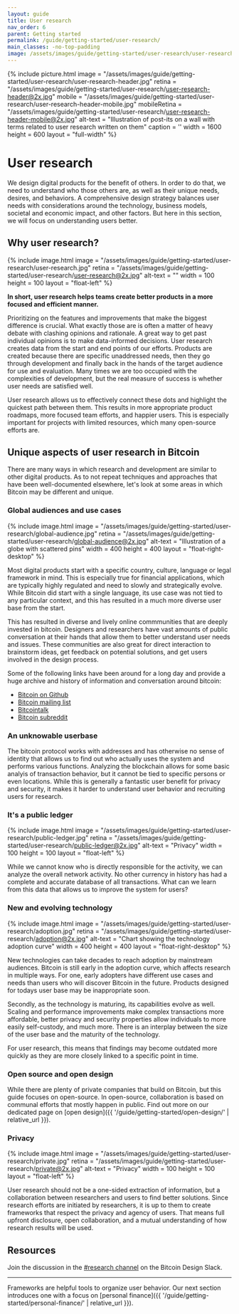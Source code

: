 ```yaml
---
layout: guide
title: User research
nav_order: 6
parent: Getting started
permalink: /guide/getting-started/user-research/
main_classes: -no-top-padding
image: /assets/images/guide/getting-started/user-research/user-research-preview.jpg
---
```


<!--

Editor's notes

Goal of this page is to frame user research in the bitcoin ecosystem.
- The role, importance, and value of user research
- Unique aspects of the space
- Starting points for getting involved
- Further resources

Ideas for further content could be deep-dives into specific methods and frameworks,
and practical resources like survey kits. For generic content around user research,
it should be considered whether to include it or link to external resources.

Illustration sources

- https://www.figma.com/file/qzvCvqhSRx3Jq8aywaSjlr/Bitcoin-Design-Guide-Illustrations-CO?node-id=288%3A652

-->

{% include picture.html
   image = "/assets/images/guide/getting-started/user-research/user-research-header.jpg"
   retina = "/assets/images/guide/getting-started/user-research/user-research-header@2x.jpg"
   mobile = "/assets/images/guide/getting-started/user-research/user-research-header-mobile.jpg"
   mobileRetina = "/assets/images/guide/getting-started/user-research/user-research-header-mobile@2x.jpg"
   alt-text = "Illustration of post-its on a wall with terms related to user research written on them"
   caption = ''
   width = 1600
   height = 600
   layout = "full-width"
%}

# User research

We design digital products for the benefit of others. In order to do that, we need to understand who those others are, as well as their unique needs, desires, and behaviors. A comprehensive design strategy balances user needs with considerations around the technology, business models, societal and economic impact, and other factors. But here in this section, we will focus on understanding users better.

## Why user research?

<div class="center" markdown="1">

{% include image.html
   image = "/assets/images/guide/getting-started/user-research/user-research.jpg"
   retina = "/assets/images/guide/getting-started/user-research/user-research@2x.jpg"
   alt-text = ""
   width = 100
   height = 100
   layout = "float-left"
%}

**In short, user research helps teams create better products in a more focused and efficient manner.**

Prioritizing on the features and improvements that make the biggest difference is crucial. What exactly those are is often a matter of heavy debate with clashing opinions and rationale. A great way to get past individual opinions is to make data-informed decisions. User research creates data from the start and end points of our efforts. Products are created because there are specific unaddressed needs, then they go through development and finally back in the hands of the target audience for use and evaluation. Many times we are too occupied with the complexities of development, but the real measure of success is whether user needs are satisfied well.

</div>

User research allows us to effectively connect these dots and highlight the quickest path between them. This results in more appropriate product roadmaps, more focused team efforts, and happier users. This is especially important for projects with limited resources, which many open-source efforts are.

## Unique aspects of user research in Bitcoin

There are many ways in which research and development are similar to other digital products. As to not repeat techniques and approaches that have been well-documented elsewhere, let's look at some areas in which Bitcoin may be different and unique.

### Global audiences and use cases

<div class="center" markdown="1">

{% include image.html
   image = "/assets/images/guide/getting-started/user-research/global-audience.jpg"
   retina = "/assets/images/guide/getting-started/user-research/global-audience@2x.jpg"
   alt-text = "Illustration of a globe with scattered pins"
   width = 400
   height = 400
   layout = "float-right-desktop"
%}

Most digital products start with a specific country, culture, language or legal framework in mind. This is especially true for financial applications, which are typically highly regulated and need to slowly and strategically evolve. While Bitcoin did start with a single language, its use case was not tied to any particular context, and this has resulted in a much more diverse user base from the start.

This has resulted in diverse and lively online commmunities that are deeply invested in bitcoin. Designers and researchers have vast amounts of public conversation at their hands that allow them to better understand user needs and issues. These communities are also great for direct interaction to brainstorm ideas, get feedback on potential solutions, and get users involved in the design process.

Some of the following links have been around for a long day and provide a huge archive and history of information and conversation around bitcoin:
- [Bitcoin on Github](https://github.com/bitcoin)
- [Bitcoin mailing list](https://lists.linuxfoundation.org/mailman/listinfo/bitcoin-dev)
- [Bitcointalk](https://bitcointalk.org/)
- [Bitcoin subreddit](https://www.reddit.com/r/bitcoin)

</div>

### An unknowable userbase

The bitcoin protocol works with addresses and has otherwise no sense of identity that allows us to find out who actually uses the system and performs various functions. Analyzing the blockchain allows for some basic analyis of transaction behavior, but it cannot be tied to specific persons or even locations. While this is generally a fantastic user benefit for privacy and security, it makes it harder to understand user behavior and recruiting users for research.

### It's a public ledger

<div class="center" markdown="1">

{% include image.html
   image = "/assets/images/guide/getting-started/user-research/public-ledger.jpg"
   retina = "/assets/images/guide/getting-started/user-research/public-ledger@2x.jpg"
   alt-text = "Privacy"
   width = 100
   height = 100
   layout = "float-left"
%}

While we cannot know who is directly responsible for the activity, we can analyze the overall network activity. No other currency in history has had a complete and accurate database of all transactions. What can we learn from this data that allows us to improve the system for users?

</div>

### New and evolving technology

<div class="center" markdown="1">

{% include image.html
   image = "/assets/images/guide/getting-started/user-research/adoption.jpg"
   retina = "/assets/images/guide/getting-started/user-research/adoption@2x.jpg"
   alt-text = "Chart showing the technology adoption curve"
   width = 400
   height = 400
   layout = "float-right-desktop"
%}

New technologies can take decades to reach adoption by mainstream audiences. Bitcoin is still early in the adoption curve, which affects research in multiple ways. For one, early adopters have different use cases and needs than users who will discover Bitcoin in the future. Products designed for todays user base may be inappropriate soon.

Secondly, as the technology is maturing, its capabilities evolve as well. Scaling and performance improvements make complex transactions more affordable, better privacy and security properties allow individuals to more easily self-custody, and much more. There is an interplay between the size of the user base and the maturity of the technology.

For user research, this means that findings may become outdated more quickly as they are more closely linked to a specific point in time.

<!--

Links to:
- BIPs

-->

</div>

### Open source and open design

While there are plenty of private companies that build on Bitcoin, but this guide focuses on open-source. In open-source, collaboration is based on communal efforts that mostly happen in public. Find out more on our dedicated page on [open design]({{ '/guide/getting-started/open-design/' | relative_url }}).

<!--

Links to:
- Open design
- Connect with others who work on related projects
- Provide easy ways for community members to conduct research

-->

### Privacy

<div class="center" markdown="1">

{% include image.html
   image = "/assets/images/guide/getting-started/user-research/private.jpg"
   retina = "/assets/images/guide/getting-started/user-research/private@2x.jpg"
   alt-text = "Privacy"
   width = 100
   height = 100
   layout = "float-left"
%}

User research should not be a one-sided extraction of information, but a collaboration between researchers and users to find better solutions. Since research efforts are initiated by researchers, it is up to them to create frameworks that respect the privacy and agency of users. That means full upfront disclosure, open collaboration, and a mutual understanding of how research results will be used.

</div>

<!--

Links to:
- Anonymous surveys

-->

## Resources

Join the discussion in the [#research channel](https://bitcoindesign.slack.com/archives/C015DQEPCHJ) on the Bitcoin Design Slack.

<!--

Links to:
- Research projects from Jamaal, Thor, Maggie, etc

-->

---

Frameworks are helpful tools to organize user behavior. Our next section introduces one with a focus on [personal finance]({{ '/guide/getting-started/personal-finance/' | relative_url }}).